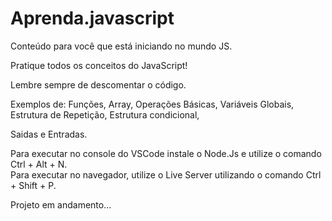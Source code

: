 # Aprenda.javascript
Conteúdo para você que está iniciando no mundo JS.

Pratique todos os conceitos do JavaScript!

Lembre sempre de descomentar o código.

Exemplos de:
Funções,
Array,
Operações Básicas, 
Variáveis Globais, 
Estrutura de Repetição, 
Estrutura condicional, 

Saidas e 
Entradas.

Para executar no console do VSCode instale o Node.Js e utilize o comando Ctrl + Alt + N.<br>
Para executar no navegador, utilize o Live Server utilizando o comando Ctrl + Shift + P.

Projeto em andamento...
